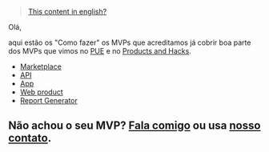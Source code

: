 > [This content in english?](../)

Olá,

aqui estão os "Como fazer" os MVPs que acreditamos já cobrir boa parte dos MVPs que vimos no [PUE](https://pue.universidadeagora.com/?ref=mvp.without.dev) e no [Products and Hacks](https://productsandhacks.com/?ref=mvp.without.dev). 

  * [Marketplace](./pt-br/marketplace)
  * [API](./pt-br/api)
  * [App](./pt-br/app)
  * [Web product](./pt-br/web-product)
  * [Report Generator](./pt-br/report-generator)
  
  
## Não achou o seu MVP? [Fala comigo](https://twitter.com/efremfilho) ou usa [nosso contato](https://without.dev/#contact).
